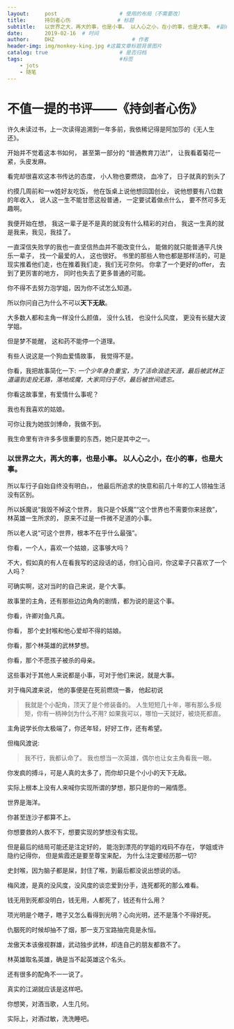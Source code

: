 ```yaml
---
layout:     post   				    # 使用的布局（不需要改）
title:      持剑者心伤				# 标题 
subtitle:   以世界之大，再大的事，也是小事。 以人心之小，在小的事，也是大事。 #副标题
date:       2019-02-16 	# 时间
author:     DHZ 						# 作者
header-img: img/monkey-king.jpg	#这篇文章标题背景图片
catalog: true 						# 是否归档
tags:								#标签
    - jots
    - 随笔
---
```




# 不值一提的书评——《持剑者心伤》

许久未读过书，上一次读得追溯到一年多前，我依稀记得是阿加莎的《无人生还》。

开始并不觉着这本书如何， 甚至第一部分的 “普通教育刀法!”， 让我看着菊花一紧，头皮发麻。

看完却很喜欢这本书传达的态度， 小人物也要燃烧，  血冷了， 日子就真的到头了

约摸几周前和一w姓好友吃饭， 他在饭桌上说他想回国创业， 说他想要有八位数的年收入， 说人这一生不能甘愿这般普通， 一定要试着做点什么， 要不然可多无趣啊。

我便开始在想， 我这一辈子是不是真的就没有什么精彩的对白， 我这一生真的就是我来，我见，我挂了。

一直深信失败学的我也一直坚信热血并不能改变什么， 能做的就只能普通平凡快乐一辈子， 找一个最爱的人， 这也很好。 书里的那些人物也都是那样活的，可是现实推着他们走，也在推着我们走，我们无可奈何。 你拿了一个更好的offer， 去到了更厉害的地方， 同时也失去了更多普通的可能。

你不得不去努力泡学姐，因为你不试怎么知道。

所以你问自己为什么不可以**天下无敌**。

大多数人都和主角一样没什么颜值， 没什么钱， 也没什么风度， 更没有长腿大波学姐。

但是梦不能醒， 这和药不能停一个道理。 

有些人说这是一个狗血爱情故事， 我觉得不是。

你看，我把故事简化一下: *一个少年身负重宝，为了活命浪迹天涯，最后被武林正道逼到走投无路，落地成魔，大家同归于尽，最后被世间遗忘。*

你看这故事里，有爱情什么事呢？

我也有我喜欢的姑娘。

可你让我为她拔剑博命，我做不到。

我生命里有许许多多很重要的东西，她只是其中之一。

### **以世界之大，再大的事，也是小事。 以人心之小，在小的事，也是大事。**

  所以车行子自始自终没有明白。， 他最后所追求的快意和前几十年的工人领袖生活没有区别。

  所以妖魔说“我毁不掉这个世界， 我只是个妖魔”“这个世界也不需要你来拯救”， 林英雄一生所求的， 原来不过是一件微不足道的小事。

  所以老人说“可这个世界，根本不在乎什么最强”。

你看，一个人，喜欢一个姑娘，这事够大吗？

不大，假如真的有人在看我写的这段话的话，你扪心自问，你这辈子只喜欢了一个人吗？

可确实啊，这对当时的自己来说，是个大事。

故事里的主角，还有那些边边角角的剧情，都为说的是这个事。

你看，许卿对鱼凡真。

你看， 那个史封喉和他心爱却不得的姑娘。

你看，那个林英雄的武林梦想。

你看，那个不愿孩子被杀的母亲。

这些事对于其他人来说都是小事，可对于他们来说，就是大事。

对于梅风渡来说， 他的事便是在死前燃烧一番， 他起初说

> 我就是个小配角，顶天了是个修装备的。 人生短短几十年，哪有那么多规矩，你有一柄神剑为什么不用? 如果我可以，哪怕一天就好，被烧死都直。

主角说学长你太极端了，你还年轻，好好工作，还有希望。

但梅风渡说:

> 我不行，我都认命了。 我也想当一次英雄，偶尔也让女主角看我一眼。

你发疯的搏斗，可是人真的太多了，而你却只是个小小的天下无敌。

实际上根本上没有人来喊你实现所谓的梦想，那只是你的一厢情愿。

世界是海洋。

你甚至连沙子都算不上。

你想要救的人救不下，想要实现的梦想没有实现。

但是最后的结局可能还是注定好的， 能泡到漂亮的学姐的戏码不存在， 学姐或许隐约记得你， 但是紫霞还是要至尊宝来配， 为什么注定要经历那一切?

史封喉，因为脑子都是屎，封住了喉，到最后都没说出想说的话。

梅风渡，是真的没风度，没风度的谈恋爱到分手，连死都死的那么难看。

钱无用到死都没明白，钱无用，人都死了，钱还有什么用？

项光明是个瞎子，瞎子又怎么看得到光明？心向光明，还不是落个不得好死。

仇胭死的时候却抽不了烟，那一支万宝路抽完竟是永恒。

龙傲天本该傲视群雄，武动独步武林，却连自己的朋友都救不了。

林英雄取名英雄，确是当不起英雄这个名头。

还有很多的配角不一一说了。

真实的江湖就应该是这样吧。

你想笑，对酒当歌，人生几何。

实际上，对酒过敏，洗洗睡吧。


